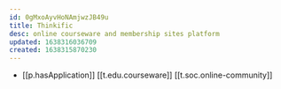 ```yaml
---
id: 0gMxoAyvHoNAmjwzJB49u
title: Thinkific
desc: online courseware and membership sites platform
updated: 1638316036709
created: 1638315870230
---
```




- [[p.hasApplication]] [[t.edu.courseware]] [[t.soc.online-community]]
